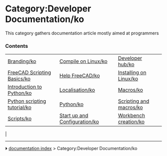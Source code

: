 # Category:Developer Documentation/ko
This category gathers documentation article mostly aimed at programmers

### Contents

|     |     |     |
| --- | --- | --- |
| [Branding/ko](Branding/ko.md) | [Compile on Linux/ko](Compile_on_Linux/ko.md) | [Developer hub/ko](Developer_hub/ko.md) |
| [FreeCAD Scripting Basics/ko](FreeCAD_Scripting_Basics/ko.md) | [Help FreeCAD/ko](Help_FreeCAD/ko.md) | [Installing on Linux/ko](Installing_on_Linux/ko.md) |
| [Introduction to Python/ko](Introduction_to_Python/ko.md) | [Localisation/ko](Localisation/ko.md) | [Macros/ko](Macros/ko.md) |
| [Python scripting tutorial/ko](Python_scripting_tutorial/ko.md) | [Python/ko](Python/ko.md) | [Scripting and macros/ko](Scripting_and_macros/ko.md) |
| [Scripts/ko](Scripts/ko.md) | [Start up and Configuration/ko](Start_up_and_Configuration/ko.md) | [Workbench creation/ko](Workbench_creation/ko.md) |
|



---
⏵ [documentation index](../README.md) > Category:Developer Documentation/ko
